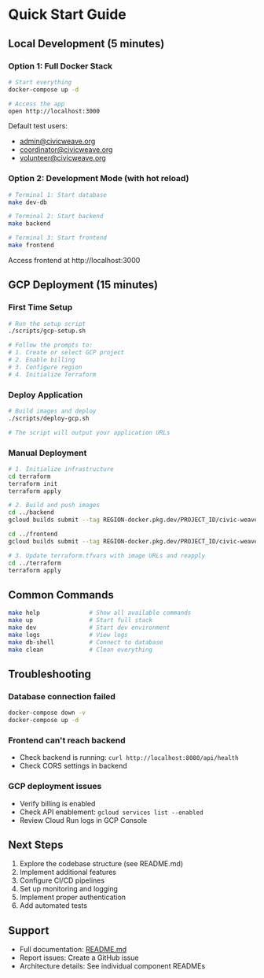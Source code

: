 # Quick Start Guide

## Local Development (5 minutes)

### Option 1: Full Docker Stack

```bash
# Start everything
docker-compose up -d

# Access the app
open http://localhost:3000
```

Default test users:
- admin@civicweave.org
- coordinator@civicweave.org
- volunteer@civicweave.org

### Option 2: Development Mode (with hot reload)

```bash
# Terminal 1: Start database
make dev-db

# Terminal 2: Start backend
make backend

# Terminal 3: Start frontend
make frontend
```

Access frontend at http://localhost:3000

## GCP Deployment (15 minutes)

### First Time Setup

```bash
# Run the setup script
./scripts/gcp-setup.sh

# Follow the prompts to:
# 1. Create or select GCP project
# 2. Enable billing
# 3. Configure region
# 4. Initialize Terraform
```

### Deploy Application

```bash
# Build images and deploy
./scripts/deploy-gcp.sh

# The script will output your application URLs
```

### Manual Deployment

```bash
# 1. Initialize infrastructure
cd terraform
terraform init
terraform apply

# 2. Build and push images
cd ../backend
gcloud builds submit --tag REGION-docker.pkg.dev/PROJECT_ID/civic-weave-docker/backend:latest

cd ../frontend
gcloud builds submit --tag REGION-docker.pkg.dev/PROJECT_ID/civic-weave-docker/frontend:latest

# 3. Update terraform.tfvars with image URLs and reapply
cd ../terraform
terraform apply
```

## Common Commands

```bash
make help              # Show all available commands
make up                # Start full stack
make dev               # Start dev environment
make logs              # View logs
make db-shell          # Connect to database
make clean             # Clean everything
```

## Troubleshooting

### Database connection failed
```bash
docker-compose down -v
docker-compose up -d
```

### Frontend can't reach backend
- Check backend is running: `curl http://localhost:8080/api/health`
- Check CORS settings in backend

### GCP deployment issues
- Verify billing is enabled
- Check API enablement: `gcloud services list --enabled`
- Review Cloud Run logs in GCP Console

## Next Steps

1. Explore the codebase structure (see README.md)
2. Implement additional features
3. Configure CI/CD pipelines
4. Set up monitoring and logging
5. Implement proper authentication
6. Add automated tests

## Support

- Full documentation: [README.md](README.md)
- Report issues: Create a GitHub issue
- Architecture details: See individual component READMEs
